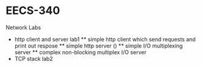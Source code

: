 # EECS-340
Network Labs
* http client and server lab1
** simple http client which send requests and print out respose
** simple http server ()
** simple I/O multiplexing server
** complex non-blocking multiplex I/O server
* TCP stack lab2 
